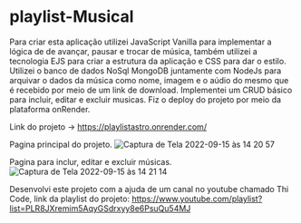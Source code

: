 # playlist-Musical

Para criar esta aplicação utilizei JavaScript Vanilla para implementar a lógica de de avançar, pausar e trocar de música, também utilizei a tecnologia EJS para criar a estrutura da aplicação e CSS para dar o estilo. Utilizei o banco de dados NoSql MongoDB juntamente com NodeJs para arquivar o dados da música como nome, imagem e o aúdio do mesmo que é recebido por meio de um link de download. Implementei um CRUD básico para incluir, editar e excluir musicas. Fiz o deploy do projeto por meio da plataforma onRender.


Link do projeto -> https://playlistastro.onrender.com/


Pagina principal do projeto.
![Captura de Tela 2022-09-15 às 14 20 57](https://user-images.githubusercontent.com/101915085/190472589-07e49027-8e8c-459a-b71c-8b451b9038e6.png)

Pagina para inclur, editar e excluir músicas.
![Captura de Tela 2022-09-15 às 14 21 14](https://user-images.githubusercontent.com/101915085/190472670-45609dad-6e0e-40b4-8033-8f4c24de32b0.png)



Desenvolvi este projeto com a ajuda de um canal no youtube chamado Thi Code, link da playlist do projeto:  https://www.youtube.com/playlist?list=PLR8JXremim5AqyGSdrxyy8e6PsuQu54MJ
